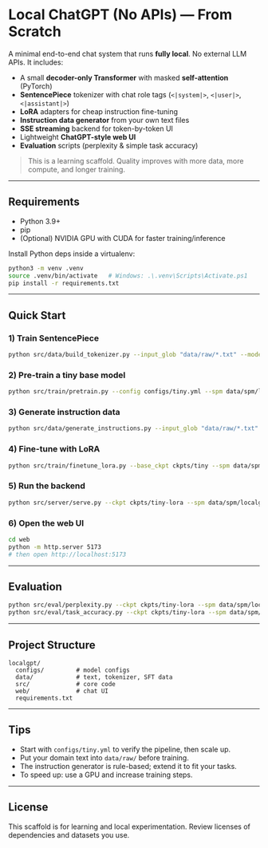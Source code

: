 # Local ChatGPT (No APIs) — From Scratch

A minimal end-to-end chat system that runs **fully local**. No external LLM APIs. It includes:

- A small **decoder-only Transformer** with masked **self-attention** (PyTorch)
- **SentencePiece** tokenizer with chat role tags (`<|system|>`, `<|user|>`, `<|assistant|>`)
- **LoRA** adapters for cheap instruction fine-tuning
- **Instruction data generator** from your own text files
- **SSE streaming** backend for token-by-token UI
- Lightweight **ChatGPT-style web UI**
- **Evaluation** scripts (perplexity & simple task accuracy)

> This is a learning scaffold. Quality improves with more data, more compute, and longer training.

---

## Requirements

- Python 3.9+
- pip
- (Optional) NVIDIA GPU with CUDA for faster training/inference

Install Python deps inside a virtualenv:
```bash
python3 -m venv .venv
source .venv/bin/activate   # Windows: .\.venv\Scripts\Activate.ps1
pip install -r requirements.txt
```

---

## Quick Start

### 1) Train SentencePiece
```bash
python src/data/build_tokenizer.py --input_glob "data/raw/*.txt" --model_prefix data/spm/localgpt --vocab_size 4000
```

### 2) Pre-train a tiny base model
```bash
python src/train/pretrain.py --config configs/tiny.yml --spm data/spm/localgpt.model --out_dir ckpts/tiny
```

### 3) Generate instruction data
```bash
python src/data/generate_instructions.py --input_glob "data/raw/*.txt" --out data/sft/train.jsonl
```

### 4) Fine-tune with LoRA
```bash
python src/train/finetune_lora.py --base_ckpt ckpts/tiny --spm data/spm/localgpt.model --sft data/sft/train.jsonl --out_dir ckpts/tiny-lora
```

### 5) Run the backend
```bash
python src/server/serve.py --ckpt ckpts/tiny-lora --spm data/spm/localgpt.model --host 127.0.0.1 --port 8000
```

### 6) Open the web UI
```bash
cd web
python -m http.server 5173
# then open http://localhost:5173
```

---

## Evaluation

```bash
python src/eval/perplexity.py --ckpt ckpts/tiny-lora --spm data/spm/localgpt.model
python src/eval/task_accuracy.py --ckpt ckpts/tiny-lora --spm data/spm/localgpt.model
```

---

## Project Structure
```
localgpt/
  configs/         # model configs
  data/            # text, tokenizer, SFT data
  src/             # core code
  web/             # chat UI
  requirements.txt
```

---

## Tips
- Start with `configs/tiny.yml` to verify the pipeline, then scale up.
- Put your domain text into `data/raw/` before training.
- The instruction generator is rule-based; extend it to fit your tasks.
- To speed up: use a GPU and increase training steps.

---

## License
This scaffold is for learning and local experimentation. Review licenses of dependencies and datasets you use.
